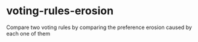 # voting-rules-erosion
Compare two voting rules by comparing the preference erosion caused by each one of them
